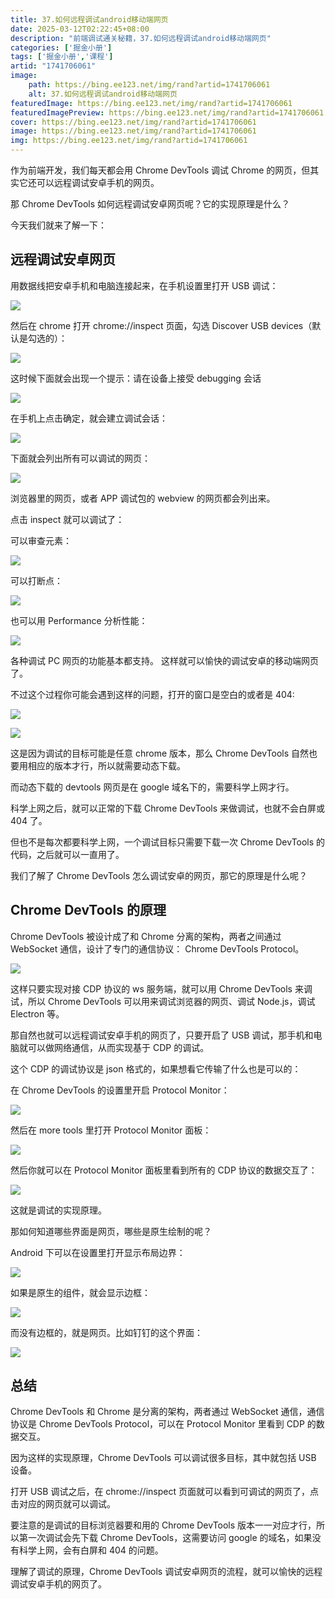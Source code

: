 ```yaml
---
title: 37.如何远程调试android移动端网页
date: 2025-03-12T02:22:45+08:00
description: "前端调试通关秘籍，37.如何远程调试android移动端网页"
categories: ['掘金小册']
tags: ['掘金小册','课程']
artid: "1741706061"
image:
    path: https://bing.ee123.net/img/rand?artid=1741706061
    alt: 37.如何远程调试android移动端网页
featuredImage: https://bing.ee123.net/img/rand?artid=1741706061
featuredImagePreview: https://bing.ee123.net/img/rand?artid=1741706061
cover: https://bing.ee123.net/img/rand?artid=1741706061
image: https://bing.ee123.net/img/rand?artid=1741706061
img: https://bing.ee123.net/img/rand?artid=1741706061
---
```


作为前端开发，我们每天都会用 Chrome DevTools 调试 Chrome 的网页，但其实它还可以远程调试安卓手机的网页。

那 Chrome DevTools 如何远程调试安卓网页呢？它的实现原理是什么？

今天我们就来了解一下：

## 远程调试安卓网页

用数据线把安卓手机和电脑连接起来，在手机设置里打开 USB 调试：

![](https://p9-juejin.byteimg.com/tos-cn-i-k3u1fbpfcp/6ce501a5aa4e4e3793b26e98b36c1d4c~tplv-k3u1fbpfcp-watermark.image?)

然后在 chrome 打开 chrome://inspect 页面，勾选 Discover USB devices（默认是勾选的）：

![](https://p1-juejin.byteimg.com/tos-cn-i-k3u1fbpfcp/15bf80ec62174050ba88e3a3d008ade2~tplv-k3u1fbpfcp-watermark.image?)

这时候下面就会出现一个提示：请在设备上接受 debugging 会话

![](https://p1-juejin.byteimg.com/tos-cn-i-k3u1fbpfcp/37d503b980be460c9ae6077f7c4f196c~tplv-k3u1fbpfcp-watermark.image?)

在手机上点击确定，就会建立调试会话：

![](https://p1-juejin.byteimg.com/tos-cn-i-k3u1fbpfcp/f0408c13b4464f228db6e0c23e53fba0~tplv-k3u1fbpfcp-watermark.image?)

下面就会列出所有可以调试的网页：

![](https://p6-juejin.byteimg.com/tos-cn-i-k3u1fbpfcp/838a4d272dc24df199d6dacd485f0758~tplv-k3u1fbpfcp-watermark.image?)

浏览器里的网页，或者 APP 调试包的 webview 的网页都会列出来。

点击 inspect 就可以调试了：

可以审查元素：

![](https://p9-juejin.byteimg.com/tos-cn-i-k3u1fbpfcp/72f479134b20453c9d1290d8fcd083e9~tplv-k3u1fbpfcp-watermark.image?)

可以打断点：

![](https://p9-juejin.byteimg.com/tos-cn-i-k3u1fbpfcp/1a72b42495ea467891bf73a556dbd57f~tplv-k3u1fbpfcp-watermark.image?)

也可以用 Performance 分析性能：

![](https://p1-juejin.byteimg.com/tos-cn-i-k3u1fbpfcp/836cc392be604b628846d694a905be9a~tplv-k3u1fbpfcp-watermark.image?)

各种调试 PC 网页的功能基本都支持。
这样就可以愉快的调试安卓的移动端网页了。

不过这个过程你可能会遇到这样的问题，打开的窗口是空白的或者是 404:

![](https://p9-juejin.byteimg.com/tos-cn-i-k3u1fbpfcp/f8d946a5856642c0b61043d28b6a121f~tplv-k3u1fbpfcp-watermark.image?)

![](https://p3-juejin.byteimg.com/tos-cn-i-k3u1fbpfcp/e08c3f89379f40fda680097e713a0ada~tplv-k3u1fbpfcp-watermark.image?)

这是因为调试的目标可能是任意 chrome 版本，那么 Chrome DevTools 自然也要用相应的版本才行，所以就需要动态下载。

而动态下载的 devtools 网页是在 google 域名下的，需要科学上网才行。

科学上网之后，就可以正常的下载 Chrome DevTools 来做调试，也就不会白屏或 404 了。

但也不是每次都要科学上网，一个调试目标只需要下载一次 Chrome DevTools 的代码，之后就可以一直用了。

我们了解了 Chrome DevTools 怎么调试安卓的网页，那它的原理是什么呢？

## Chrome DevTools 的原理

Chrome DevTools 被设计成了和 Chrome 分离的架构，两者之间通过 WebSocket 通信，设计了专门的通信协议： Chrome DevTools Protocol。

![](https://p6-juejin.byteimg.com/tos-cn-i-k3u1fbpfcp/c8ada18bdeec4c7fad820047618e6e93~tplv-k3u1fbpfcp-watermark.image?)

这样只要实现对接 CDP 协议的 ws 服务端，就可以用 Chrome DevTools 来调试，所以 Chrome DevTools 可以用来调试浏览器的网页、调试 Node.js，调试 Electron 等。

那自然也就可以远程调试安卓手机的网页了，只要开启了 USB 调试，那手机和电脑就可以做网络通信，从而实现基于 CDP 的调试。

这个 CDP 的调试协议是 json 格式的，如果想看它传输了什么也是可以的：

在 Chrome DevTools 的设置里开启 Protocol Monitor：

![](https://p1-juejin.byteimg.com/tos-cn-i-k3u1fbpfcp/4c901b71ab7a45f6864b797d886153ae~tplv-k3u1fbpfcp-watermark.image?)

然后在 more tools 里打开 Protocol Monitor 面板：

![](https://p3-juejin.byteimg.com/tos-cn-i-k3u1fbpfcp/65bf3e82eba745e0a9496bce235d0d47~tplv-k3u1fbpfcp-watermark.image?)

然后你就可以在 Protocol Monitor 面板里看到所有的 CDP 协议的数据交互了：

![](https://p3-juejin.byteimg.com/tos-cn-i-k3u1fbpfcp/ebb31341c2d741c7b4a57ea5505c5be7~tplv-k3u1fbpfcp-watermark.image?)

这就是调试的实现原理。

那如何知道哪些界面是网页，哪些是原生绘制的呢？

Android 下可以在设置里打开显示布局边界：

![](https://p3-juejin.byteimg.com/tos-cn-i-k3u1fbpfcp/a8fd61cd891a44bd8b450808d53ddb10~tplv-k3u1fbpfcp-watermark.image?)

如果是原生的组件，就会显示边框：

![](https://p9-juejin.byteimg.com/tos-cn-i-k3u1fbpfcp/26b5a36bc1564c588592f43ab8e6914e~tplv-k3u1fbpfcp-watermark.image?)

而没有边框的，就是网页。比如钉钉的这个界面：

![](https://p6-juejin.byteimg.com/tos-cn-i-k3u1fbpfcp/e88111a1609846f8b63304bc97090aa2~tplv-k3u1fbpfcp-watermark.image?)

## 总结

Chrome DevTools 和 Chrome 是分离的架构，两者通过 WebSocket 通信，通信协议是 Chrome DevTools Protocol，可以在 Protocol Monitor 里看到 CDP 的数据交互。

因为这样的实现原理，Chrome DevTools 可以调试很多目标，其中就包括 USB 设备。

打开 USB 调试之后，在 chrome://inspect 页面就可以看到可调试的网页了，点击对应的网页就可以调试。

要注意的是调试的目标浏览器要和用的 Chrome DevTools 版本一一对应才行，所以第一次调试会先下载 Chrome DevTools，这需要访问 google 的域名，如果没有科学上网，会有白屏和 404 的问题。

理解了调试的原理，Chrome DevTools 调试安卓网页的流程，就可以愉快的远程调试安卓手机的网页了。
